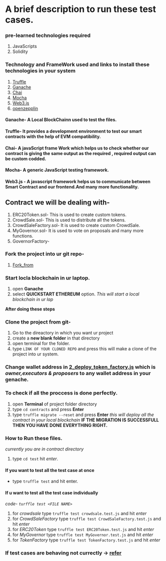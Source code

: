 # A brief description to run these test cases.
###  pre-learned technologies required
1. JavaScripts
2. Solidity 


### Technology and FrameWork used and links to install these technologies in your system
1. [Truffle](https://trufflesuite.com/docs/truffle/getting-started/installation/) 
2. [Ganache](https://trufflesuite.com/ganache/)
3. [Chai](https://www.chaijs.com/guide/installation/)
4. [Mocha](https://mochajs.org/#installation)
5. [Web3.js](https://web3js.readthedocs.io/en/v1.8.0/getting-started.html#adding-web3)
6. [openzepplin](https://docs.openzeppelin.com/contracts/4.x/)



#### Ganache- A Local BlockChainn used to test the files.
#### Truffle- It provides a development environment to test our smart contracts with the help of EVM compatibility.
#### Chai- A javaScript frame Work which helps us to check whether our contract is giving the same output as the required , required output can be custom codded.
#### Mocha- A generic JavaScript testing framework.
#### Web3.js - A javascript framework helps us to communicate between Smart Contract and our frontend.And many more functionality.

## Contract we will be dealing with-
1. ERC20Token.sol- This is used to create custom tokens.
2. CrowdSale.sol- This is used to distribute all the tokens.
3. CrowdSaleFactory.sol- It is used to create custom CrowdSale.
4. MyGovernor.sol- It is used to vote on proposals and many more functions.
5. GovernorFactory-


### Fork the project into ur git repo-
1. [Fork_from](https://github.com/t-phoenix/equistart)

### Start locla blockchain in ur laptop.
1. open **Ganache**
2. select **QUICKSTART ETHEREUM** option. 
*This will start a local blockchain in ur lap*

**After doing these steps**



### Clone the project from git-
1. Go to the direactory in which you want ur project 
2. create a **new blank folder** in that directory
3. open terminal for the folder.
4. type `LINK OF YOUR CLONED REPO` and press this will make a clone of the project into ur system.

### Change wallet address in [2_deploy_token_factory.js](../migrations/2_deploy_token_factory.js) which is *owner,executors & proposers* to any wallet address in your genache.

### To check if all the proccess is done perfectly.
1. open **Terminal** of project folder directory
2. type `cd contracts` and press **Enter**
3. type `truffle migrate --reset` and press **Enter** *this will deploy all the contract in your local blockchain*
**IF THE MIGRATION IS SUCCESSFULL THEN YOU HAVE DONE EVERYTHING RIGHT.**


### How to Run these files.
*currently you are in contract directory*
1. type `cd test` hit *enter*.
#### If you want to test all the test case at once
- type `truffle test` and hit enter.

#### If u want to test all the test case individually 
*code- `turffle test <FILE NAME>`*
1. for *crowdsale* type `truffle test crowdsale.test.js` and hit *enter*
2. for *CrowdSaleFactory* type `truffle test CrowdSaleFactory.test.js` and hit *enter*
3. for *ERC20Token* type `truffle test ERC20Token.test.js` and hit *enter*
4. for *MyGovernor* type `truffle test MyGovernor.test.js` and hit *enter*
5. for *TokenFactory* type `truffle test TokenFactory.test.js` and hit *enter*
  
### If test cases are behaving not currectly -> [refer](notes.txt)